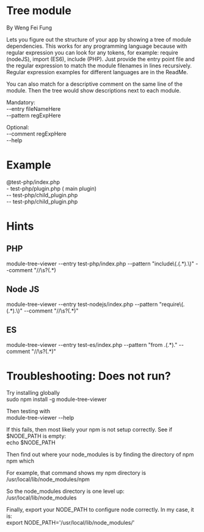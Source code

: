 Tree module
=============
By Weng Fei Fung

Lets you figure out the structure of your app by showing a tree of module dependencies. This works for any programming language because with regular expression you can look for any tokens, for example: require (nodeJS), import (ES6), include (PHP). Just provide the entry point file and the regular expression to match the module filenames in lines recursively. Regular expression examples for different languages are in the ReadMe.

You can also match for a descriptive comment on the same line of the module. Then the tree would show descriptions next to each module.

Mandatory:<br>
--entry fileNameHere<br>
--pattern regExpHere<br>

Optional:<br>
--comment regExpHere<br>
--help


Example
========
@test-php/index.php<br>
\- test-php/plugin.php  ( main plugin)<br>
-- test-php/child_plugin.php<br>
-- test-php/child_plugin.php


Hints
======

PHP
----
module-tree-viewer --entry test-php/index.php --pattern "include\\(.(.\*).\\)" --comment "\/\/\s?(.\*)

Node JS
--------
module-tree-viewer --entry test-nodejs/index.php --pattern "require\\(.(.\*).\\)" --comment "\/\/\s?(.\*)"

ES
---
module-tree-viewer --entry test-es/index.php --pattern "from .(.\*)." --comment "\/\/\s?(.\*)"


Troubleshooting: Does not run?
===============================
Try installing globally<br>
sudo npm install -g module-tree-viewer

Then testing with<br>
module-tree-viewer --help

If this fails, then most likely your npm is not setup correctly. See if $NODE_PATH is empty:<br>
echo $NODE_PATH

Then find out where your node_modules is by finding the directory of npm<br>
npm which

For example, that command shows my npm directory is<br>
/usr/local/lib/node_modules/npm

So the node_modules directory is one level up:<br>
/usr/local/lib/node_modules

Finally, export your NODE_PATH to configure node correctly. In my case, it is:<br>
export NODE_PATH='/usr/local/lib/node_modules/'
